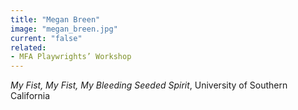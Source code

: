 ```yaml
---
title: "Megan Breen"
image: "megan_breen.jpg"
current: "false"
related:
- MFA Playwrights’ Workshop
---
```


*My Fist, My Fist, My Bleeding Seeded Spirit*, University of Southern California
